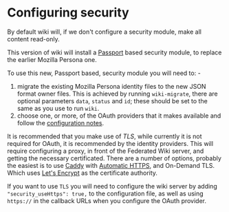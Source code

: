 # Configuring security

By default wiki will, if we don't configure a security module, make all content read-only.

This version of wiki will install a [Passport](http://passportjs.org) based security module, to replace the earlier Mozilla Persona one.

To use this new, Passport based, security module you will need to: -
1. migrate the existing Mozilla Persona identity files to the new JSON format owner files. This is achieved by running `wiki-migrate`, there are optional parameters `data`, `status` and `id`; these should be set to the same as you use to run `wiki`.
1. choose one, or more, of the OAuth providers that it makes available and follow the [configuration notes](https://github.com/fedwiki/wiki-security-passportjs/blob/master/docs/configuration.md).

It is recommended that you make use of *TLS*, while currently it is not required for OAuth, it is recommended by the identity providers. This will require configuring a proxy, in front of the Federated Wiki server, and getting the necessary certificated. There are a number of options, probably the easiest is to use [Caddy](https://caddyserver.com/) with [Automatic HTTPS](https://caddyserver.com/docs/automatic-https), and On-Demand TLS. Which uses [Let's Encrypt](https://letsencrypt.org/) as the certificate authority.

If you want to use `TLS` you will need to configure the wiki server by adding `"security_useHttps": true,` to the configuration file, as well as using `https://` in the callback URLs when you configure the OAuth provider.

